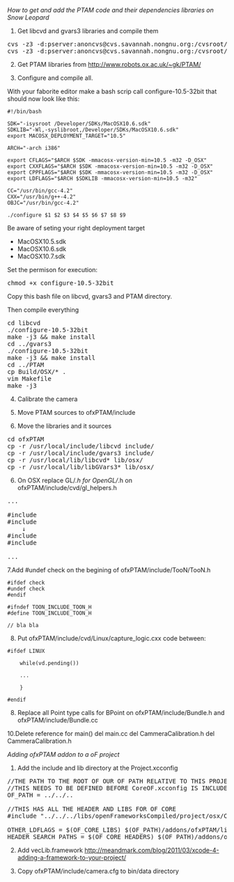 *How to get and add the PTAM code and their dependencies libraries on Snow Leopard* 

1. Get libcvd and gvars3 libraries and compile them
<pre>
cvs -z3 -d:pserver:anoncvs@cvs.savannah.nongnu.org:/cvsroot/libcvd co libcvd
cvs -z3 -d:pserver:anoncvs@cvs.savannah.nongnu.org:/cvsroot/libcvd co gvars3
</pre>

2. Get PTAM libraries from http://www.robots.ox.ac.uk/~gk/PTAM/

3. Configure and compile all.

With your faborite editor make a bash scrip call configure-10.5-32bit that should now look like this:

```
#!/bin/bash

SDK="-isysroot /Developer/SDKs/MacOSX10.6.sdk"
SDKLIB="-Wl,-syslibroot,/Developer/SDKs/MacOSX10.6.sdk"
export MACOSX_DEPLOYMENT_TARGET="10.5"

ARCH="-arch i386"

export CFLAGS="$ARCH $SDK -mmacosx-version-min=10.5 -m32 -D_OSX"
export CXXFLAGS="$ARCH $SDK -mmacosx-version-min=10.5 -m32 -D_OSX"
export CPPFLAGS="$ARCH $SDK -mmacosx-version-min=10.5 -m32 -D_OSX"
export LDFLAGS="$ARCH $SDKLIB -mmacosx-version-min=10.5 -m32"

CC="/usr/bin/gcc-4.2"
CXX="/usr/bin/g++-4.2"
OBJC="/usr/bin/gcc-4.2"

./configure $1 $2 $3 $4 $5 $6 $7 $8 $9
```

Be aware of seting your right deployment target
- MacOSX10.5.sdk
- MacOSX10.6.sdk
- MacOSX10.7.sdk


Set the permison for execution:

<pre>
chmod +x configure-10.5-32bit
</pre>

Copy this bash file on libcvd, gvars3 and PTAM directory.

Then compile everything
<pre>
cd libcvd
./configure-10.5-32bit
make -j3 && make install
cd ../gvars3
./configure-10.5-32bit
make -j3 && make install
cd ../PTAM
cp Build/OSX/* .
vim Makefile
make -j3
</pre>

4. Calibrate the camera

6. Move PTAM sources to ofxPTAM/include

5. Move the libraries and it sources
<pre>
cd ofxPTAM
cp -r /usr/local/include/libcvd include/
cp -r /usr/local/include/gvars3 include/
cp -r /usr/local/lib/libcvd* lib/osx/
cp -r /usr/local/lib/libGVars3* lib/osx/
</pre>

6. On OSX replace GL/*.h for OpenGL/*.h on ofxPTAM/include/cvd/gl_helpers.h 
<pre>
...

#include <GL/gl.h>
#include <GL/glu.h>
    ↓
#include <OpenGL/gl.h>
#include <OpenGL/glu.h>

...
</pre>

7.Add #undef check on the begining of ofxPTAM/include/TooN/TooN.h
```
#ifdef check
#undef check
#endif

#ifndef TOON_INCLUDE_TOON_H
#define TOON_INCLUDE_TOON_H

// bla bla

```

8. Put ofxPTAM/include/cvd/Linux/capture_logic.cxx code between:
```
#ifdef LINUX

    while(vd.pending())
    
    ...
    
    }

#endif
```

8. Replace all Point type calls for BPoint on ofxPTAM/include/Bundle.h and ofxPTAM/include/Bundle.cc
		
10.Delete reference for main() 
    del main.cc
    del CammeraCalibration.h
    del CammeraCalibration.h
    

*Adding ofxPTAM addon to a oF project*
1. Add the include and lib directory at the Project.xcconfig
<pre>
//THE PATH TO THE ROOT OF OUR OF PATH RELATIVE TO THIS PROJECT.
//THIS NEEDS TO BE DEFINED BEFORE CoreOF.xcconfig IS INCLUDED
OF_PATH = ../../..

//THIS HAS ALL THE HEADER AND LIBS FOR OF CORE
#include "../../../libs/openFrameworksCompiled/project/osx/CoreOF.xcconfig"

OTHER_LDFLAGS = $(OF_CORE_LIBS) $(OF_PATH)/addons/ofxPTAM/lib/osx/libcvd-0.8.dylib
HEADER_SEARCH_PATHS = $(OF_CORE_HEADERS) $(OF_PATH)/addons/ofxPTAM/include
</pre>

2. Add vecLib.framework
http://meandmark.com/blog/2011/03/xcode-4-adding-a-framework-to-your-project/

3. Copy ofxPTAM/include/camera.cfg to bin/data directory 